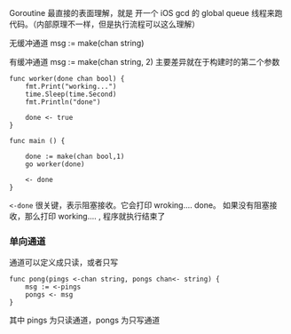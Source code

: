 
Goroutine 最直接的表面理解，就是 开一个 iOS gcd 的 global queue 线程来跑代码。（内部原理不一样，但是执行流程可以这么理解）



无缓冲通道 msg := make(chan  string)

有缓冲通道 msg :=  make(chan string, 2)   主要差异就在于构建时的第二个参数

```
func worker(done chan bool) {
	fmt.Print("working...")
	time.Sleep(time.Second)
	fmt.Println("done")

	done <- true
}

func main () {

	done := make(chan bool,1)
	go worker(done)

	<- done
}
```

`<-done` 很关键，表示阻塞接收。它会打印 wroking.... done。 如果没有阻塞接收，那么打印 working.... , 程序就执行结束了

### 单向通道

通道可以定义成只读，或者只写

```
func pong(pings <-chan string, pongs chan<- string) {
    msg := <-pings
    pongs <- msg
}
```

其中 pings 为只读通道，pongs 为只写通道





